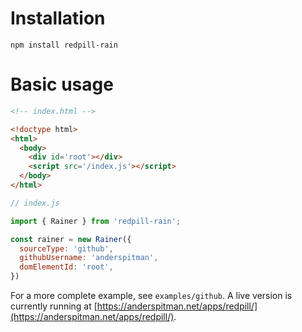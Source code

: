 # Installation

```
npm install redpill-rain
```

# Basic usage


```html
<!-- index.html -->

<!doctype html>
<html>
  <body>
    <div id='root'></div>
    <script src='/index.js'></script>
  </body>
</html>
```

```javascript
// index.js

import { Rainer } from 'redpill-rain';

const rainer = new Rainer({
  sourceType: 'github',
  githubUsername: 'anderspitman',
  domElementId: 'root',
})
```

For a more complete example, see `examples/github`. A live version is currently
running at
[https://anderspitman.net/apps/redpill/](https://anderspitman.net/apps/redpill/).
